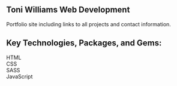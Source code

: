 ## Toni Williams Web Development 

 Portfolio site including links to all projects and contact information.

## Key Technologies, Packages, and Gems:

HTML<br>
CSS <br>
SASS <br>
JavaScript
